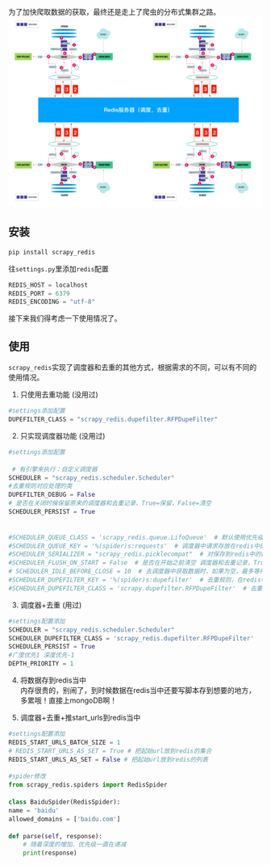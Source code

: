 为了加快爬取数据的获取，最终还是走上了爬虫的分布式集群之路。        
![scrapy_reids流程图](./scrapy_redis.jpg)

## 安装
```python
pip install scrapy_redis
```

往`settings.py`里添加`redis`配置
```python
REDIS_HOST = localhost
REDIS_PORT = 6379
REDIS_ENCODING = "utf-8"
```
接下来我们得考虑一下使用情况了。
## 使用     
`scrapy_redis`实现了调度器和去重的其他方式，根据需求的不同，可以有不同的使用情况。
1. 只使用去重功能  (没用过)     
```python
#settings添加配置
DUPEFILTER_CLASS = "scrapy_redis.dupefilter.RFPDupeFilter"
```

2. 只实现调度器功能 (没用过)
```python
#settings添加配置

 # 有引擎来执行：自定义调度器
SCHEDULER = "scrapy_redis.scheduler.Scheduler"
#去重规则对应处理的类
DUPEFILTER_DEBUG = False
# 是否在关闭时候保留原来的调度器和去重记录，True=保留，False=清空
SCHEDULER_PERSIST = True  


#SCHEDULER_QUEUE_CLASS = 'scrapy_redis.queue.LifoQueue'  # 默认使用优先级队列（默认广度优先），其他：PriorityQueue（有序集合），FifoQueue（列表）、LifoQueue（列表）
#SCHEDULER_QUEUE_KEY = '%(spider)s:requests'  # 调度器中请求存放在redis中的key
#SCHEDULER_SERIALIZER = "scrapy_redis.picklecompat"  # 对保存到redis中的数据进行序列化，默认使用pickle
#SCHEDULER_FLUSH_ON_START = False  # 是否在开始之前清空 调度器和去重记录，True=清空，False=不清空
# SCHEDULER_IDLE_BEFORE_CLOSE = 10  # 去调度器中获取数据时，如果为空，最多等待时间（最后没数据，未获取到）。
#SCHEDULER_DUPEFILTER_KEY = '%(spider)s:dupefilter'  # 去重规则，在redis中保存时对应的key  chouti:dupefilter
#SCHEDULER_DUPEFILTER_CLASS = 'scrapy.dupefilter.RFPDupeFilter'  # 去重规则对应处理的类
```

3. 调度器+去重 (用过)
```python
#settings配置添加
SCHEDULER = "scrapy_redis.scheduler.Scheduler"
SCHEDULER_DUPEFILTER_CLASS = 'scrapy_redis.dupefilter.RFPDupeFilter'
SCHEDULER_PERSIST = True
#广度优先1 深度优先-1
DEPTH_PRIORITY = 1
```

4. 将数据存到redis当中  
内存很贵的，别闹了，到时候数据在redis当中还要写脚本存到想要的地方，多累哦！直接上mongoDB啊！

5. 调度器+去重+推start_urls到redis当中
```python
#settings配置添加
REDIS_START_URLS_BATCH_SIZE = 1
# REDIS_START_URLS_AS_SET = True # 把起始url放到redis的集合
REDIS_START_URLS_AS_SET = False # 把起始url放到redis的列表

#spider修改
from scrapy_redis.spiders import RedisSpider

class BaiduSpider(RedisSpider):
name = 'baidu'
allowed_domains = ['baidu.com']

def parse(self, response):
    # 随着深度的增加、优先级一直在递减
    print(response)
```


